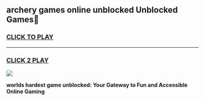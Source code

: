 
## archery games online unblocked Unblocked Games👋
<h3>
<a href="https://premium.freeplayer.one?title=archery_games_online_unblocked&ref=16F">CLICK TO PLAY</a></h3>
<hr>

<h3>
<a href="https://premium.freeplayer.one?title=archery_games_online_unblocked&ref=16F">CLICK 2 PLAY</a>
  
</h3>

<a href="https://premium.freeplayer.one?title=archery_games_online_unblocked&ref=16F/"><img src="https://clearcache.store/games.png"></a>


**worlds hardest game unblocked: Your Gateway to Fun and Accessible Online Gaming**
